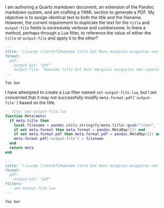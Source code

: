 I am authoring a Quarto markdown document, an extension of the Pandoc markdown system, and am crafting a YAML section to generate a PDF. My objective is to assign identical text to both the title and the filename. However, the current requirement to duplicate the text for the `title` and `output-file` fields is excessively verbose and cumbersome. Is there a method, perhaps through a Lua filter, to reference the value of either the `title` or `output-file` and apply it to the other?

```md
---
title: "\\Large \\textbf{Awesome title but Hanc marginis exiguitas non caperet}"
format:
  pdf:
    output-ext: "pdf"
    output-file: "Awesome title but Hanc marginis exiguitas non caperet"
---

foo bar
```

I have attempted to create a Lua filter named `set-output-file.lua`, but I am concerned that it may not successfully modify `meta.format.pdf['output-file']` based on the title.

```lua
-- file: set-output-file.lua
function Meta(meta)
  if meta.title then
    local filename = pandoc.utils.stringify(meta.title):gsub("\\%a+", ""):gsub("[^%w%s]", ""):gsub("%s+", "_")
    if not meta.format then meta.format = pandoc.MetaMap({}) end
    if not meta.format.pdf then meta.format.pdf = pandoc.MetaMap({}) end
    meta.format.pdf['output-file'] = filename
  end
  return meta
end
```

```md
---
title: "\\Large \\textbf{Awesome title but Hanc marginis exiguitas non caperet}"
format:
  pdf:
    output-ext: "pdf"
filters:
  - set-output-file.lua
---

foo bar
```